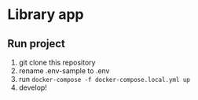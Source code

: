 # Library app

## Run project
1) git clone this repository
2) rename .env-sample to .env
3) run `docker-compose -f docker-compose.local.yml up`
4) develop!